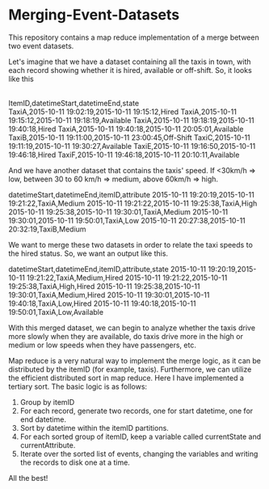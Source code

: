 # Merging-Event-Datasets
This repository contains a map reduce implementation of a merge between two event datasets.

<p>Let's imagine that we have a dataset containing all the taxis in town, with each record showing whether it is hired, available or off-shift. So, it looks like this<p />

<br>ItemID,datetimeStart,datetimeEnd,state<br />
TaxiA,2015-10-11 19:02:19,2015-10-11 19:15:12,Hired
TaxiA,2015-10-11 19:15:12,2015-10-11 19:18:19,Available
TaxiA,2015-10-11 19:18:19,2015-10-11 19:40:18,Hired
TaxiA,2015-10-11 19:40:18,2015-10-11 20:05:01,Available
TaxiB,2015-10-11 19:11:00,2015-10-11 23:00:45,Off-Shift
TaxiC,2015-10-11 19:11:19,2015-10-11 19:30:27,Available
TaxiE,2015-10-11 19:16:50,2015-10-11 19:46:18,Hired
TaxiF,2015-10-11 19:46:18,2015-10-11 20:10:11,Available

And we have another dataset that contains the taxis' speed. If <30km/h => low, between 30 to 60 km/h => medium, above 60km/h => high. 

datetimeStart,datetimeEnd,itemID,attribute
2015-10-11 19:20:19,2015-10-11 19:21:22,TaxiA,Medium
2015-10-11 19:21:22,2015-10-11 19:25:38,TaxiA,High
2015-10-11 19:25:38,2015-10-11 19:30:01,TaxiA,Medium
2015-10-11 19:30:01,2015-10-11 19:50:01,TaxiA,Low
2015-10-11 20:27:38,2015-10-11 20:32:19,TaxiB,Medium

We want to merge these two datasets in order to relate the taxi speeds to the hired status. So, we want an output like this.

datetimeStart,datetimeEnd,itemID,attribute,state
2015-10-11 19:20:19,2015-10-11 19:21:22,TaxiA,Medium,Hired
2015-10-11 19:21:22,2015-10-11 19:25:38,TaxiA,High,Hired
2015-10-11 19:25:38,2015-10-11 19:30:01,TaxiA,Medium,Hired
2015-10-11 19:30:01,2015-10-11 19:40:18,TaxiA,Low,Hired
2015-10-11 19:40:18,2015-10-11 19:50:01,TaxiA,Low,Available

With this merged dataset, we can begin to analyze whether the taxis drive more slowly when they are available, do taxis drive more in the high or medium or low speeds when they have passengers, etc.

Map reduce is a very natural way to implement the merge logic, as it can be distributed by the itemID (for example, taxis).
Furthermore, we can utilize the efficient distributed sort in map reduce. Here I have implemented a tertiary sort. 
The basic logic is as follows:

1. Group by itemID
2. For each record, generate two records, one for start datetime, one for end datetime. 
3. Sort by datetime within the itemID partitions.
4. For each sorted group of itemID, keep a variable called currentState and currentAttribute.
5. Iterate over the sorted list of events, changing the variables and writing the records to disk one at a time.

All the best!
